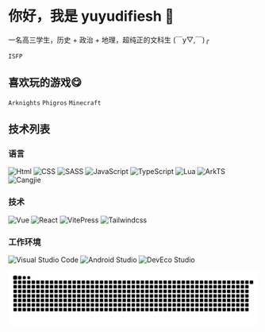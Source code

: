 # 你好，我是 yuyudifiesh 👋

一名高三学生，历史 + 政治 + 地理，超纯正的文科生 (￣y▽,￣)╭ 

`ISFP`

## 喜欢玩的游戏😋
`Arknights` `Phigros` `Minecraft`

## 技术列表

### 语言
![Html](https://img.shields.io/badge/html-E34F26?style=flat-square&logo=HTML5&logoColor=white)
![CSS](https://img.shields.io/badge/CSS-663399?style=flat-square&logo=CSS&logoColor=white)
![SASS](https://img.shields.io/badge/Sass-CC6699?style=flat-square&logo=Sass&logoColor=white)
![JavaScript](https://img.shields.io/badge/JavaScript-F7DF1E?style=flat-square&logo=JavaScript&logoColor=white)
![TypeScript](https://img.shields.io/badge/TypeScript-3178C6?style=flat-square&logo=typescript&logoColor=white)
![Lua](https://img.shields.io/badge/Lua-2C2D72?style=flat-square&logo=Lua&logoColor=white)
![ArkTS](https://img.shields.io/badge/ArkTS-0A59F7?style=flat-square&logo=harmonyos&logoColor=white)
![Cangjie](https://img.shields.io/badge/Cangjie-0A59F7?style=flat-square&logo=harmonyos&logoColor=white)

### 技术
![Vue](https://img.shields.io/badge/Vue.js-4FC08D?style=flat-square&logo=vuedotjs&logoColor=white)
![React](https://img.shields.io/badge/React-61DAFB?style=flat-square&logo=react&logoColor=white)
![VitePress](https://img.shields.io/badge/VitePress-5C73E7?style=flat-square&logo=VitePress&logoColor=white)
![Tailwindcss](https://img.shields.io/badge/Tailwind%20CSS-06B6D4?style=flat-square&logo=Tailwind%20CSS&logoColor=white)

### 工作环境
![Visual Studio Code](https://img.shields.io/badge/Visual%20Studio%20Code-24ABF2?style=flat-square&logoColor=white)
![Android Studio](https://img.shields.io/badge/Android%20Studio-24ABF2?style=flat-square&logo=androidstudio&logoColor=white)
![DevEco Studio](https://img.shields.io/badge/DevEco%20Studio-0A59F7?style=flat-square&logo=Huawei&logoColor=white)

![image](./github-user-contribution.svg)
